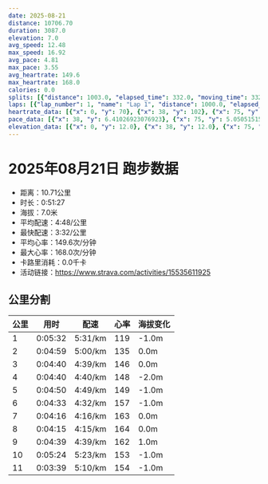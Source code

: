 ```yaml
---
date: 2025-08-21
distance: 10706.70
duration: 3087.0
elevation: 7.0
avg_speed: 12.48
max_speed: 16.92
avg_pace: 4.81
max_pace: 3.55
avg_heartrate: 149.6
max_heartrate: 168.0
calories: 0.0
splits: [{"distance": 1003.0, "elapsed_time": 332.0, "moving_time": 332.0, "average_speed": 3.02, "pace": 5.518774834437085, "average_heartrate": 119.644578313253, "elevation_difference": -1.0, "split_number": 1}, {"distance": 997.0, "elapsed_time": 299.0, "moving_time": 299.0, "average_speed": 3.33, "pace": 5.005015015015014, "average_heartrate": 135.314381270903, "elevation_difference": 0.0, "split_number": 2}, {"distance": 1001.0, "elapsed_time": 280.0, "moving_time": 280.0, "average_speed": 3.58, "pace": 4.655502793296089, "average_heartrate": 146.27142857142857, "elevation_difference": 0.0, "split_number": 3}, {"distance": 1000.5, "elapsed_time": 280.0, "moving_time": 280.0, "average_speed": 3.57, "pace": 4.668543417366947, "average_heartrate": 148.97857142857143, "elevation_difference": -2.0, "split_number": 4}, {"distance": 1000.0, "elapsed_time": 290.0, "moving_time": 290.0, "average_speed": 3.45, "pace": 4.830927536231884, "average_heartrate": 149.46896551724137, "elevation_difference": -1.0, "split_number": 5}, {"distance": 1001.5, "elapsed_time": 273.0, "moving_time": 273.0, "average_speed": 3.67, "pace": 4.54133514986376, "average_heartrate": 157.47252747252747, "elevation_difference": -1.0, "split_number": 6}, {"distance": 998.0, "elapsed_time": 256.0, "moving_time": 256.0, "average_speed": 3.9, "pace": 4.2735128205128206, "average_heartrate": 163.44921875, "elevation_difference": 0.0, "split_number": 7}, {"distance": 1000.0, "elapsed_time": 255.0, "moving_time": 255.0, "average_speed": 3.92, "pace": 4.251709183673469, "average_heartrate": 164.69803921568626, "elevation_difference": 0.0, "split_number": 8}, {"distance": 1000.0, "elapsed_time": 285.0, "moving_time": 279.0, "average_speed": 3.58, "pace": 4.655502793296089, "average_heartrate": 162.8279569892473, "elevation_difference": 1.0, "split_number": 9}, {"distance": 1001.0, "elapsed_time": 324.0, "moving_time": 324.0, "average_speed": 3.09, "pace": 5.3937540453074435, "average_heartrate": 153.50931677018633, "elevation_difference": -1.0, "split_number": 10}, {"distance": 704.7, "elapsed_time": 219.0, "moving_time": 219.0, "average_speed": 3.22, "pace": 5.175993788819875, "average_heartrate": 154.04109589041096, "elevation_difference": -1.0, "split_number": 11}]
laps: [{"lap_number": 1, "name": "Lap 1", "distance": 1000.0, "elapsed_time": 330.0, "moving_time": 330.0, "average_speed": 3.03, "pace": 5.50056105610561, "average_heartrate": 117.1, "max_heartrate": 126, "start_date": "2025-08-21 19:58:02+00:00", "elevation_difference": 0.0}, {"lap_number": 2, "name": "Lap 2", "distance": 1000.0, "elapsed_time": 299.0, "moving_time": 299.0, "average_speed": 3.34, "pace": 4.9900299401197605, "average_heartrate": 134.55555555555554, "max_heartrate": 140, "start_date": "2025-08-21 20:03:34+00:00", "elevation_difference": 3.0}, {"lap_number": 3, "name": "Lap 3", "distance": 1000.0, "elapsed_time": 279.0, "moving_time": 279.0, "average_speed": 3.58, "pace": 4.655502793296089, "average_heartrate": 146.3, "max_heartrate": 151, "start_date": "2025-08-21 20:08:34+00:00", "elevation_difference": 2.0}, {"lap_number": 4, "name": "Lap 4", "distance": 1000.0, "elapsed_time": 279.0, "moving_time": 279.0, "average_speed": 3.58, "pace": 4.655502793296089, "average_heartrate": 148.8, "max_heartrate": 154, "start_date": "2025-08-21 20:13:13+00:00", "elevation_difference": 0.0}, {"lap_number": 5, "name": "Lap 5", "distance": 1000.0, "elapsed_time": 290.0, "moving_time": 290.0, "average_speed": 3.45, "pace": 4.830927536231884, "average_heartrate": 149.66666666666666, "max_heartrate": 152, "start_date": "2025-08-21 20:17:53+00:00", "elevation_difference": 0.0}, {"lap_number": 6, "name": "Lap 6", "distance": 1000.0, "elapsed_time": 272.0, "moving_time": 272.0, "average_speed": 3.68, "pace": 4.528994565217391, "average_heartrate": 157.0, "max_heartrate": 161, "start_date": "2025-08-21 20:22:43+00:00", "elevation_difference": 0.0}, {"lap_number": 7, "name": "Lap 7", "distance": 1000.0, "elapsed_time": 256.0, "moving_time": 256.0, "average_speed": 3.91, "pace": 4.262583120204603, "average_heartrate": 163.4, "max_heartrate": 167, "start_date": "2025-08-21 20:27:16+00:00", "elevation_difference": 0.0}, {"lap_number": 8, "name": "Lap 8", "distance": 1000.0, "elapsed_time": 255.0, "moving_time": 255.0, "average_speed": 3.92, "pace": 4.251709183673469, "average_heartrate": 164.77777777777777, "max_heartrate": 167, "start_date": "2025-08-21 20:31:32+00:00", "elevation_difference": 0.0}, {"lap_number": 9, "name": "Lap 9", "distance": 1000.0, "elapsed_time": 284.0, "moving_time": 284.0, "average_speed": 3.52, "pace": 4.734857954545454, "average_heartrate": 163.66666666666666, "max_heartrate": 167, "start_date": "2025-08-21 20:35:47+00:00", "elevation_difference": 0.0}, {"lap_number": 10, "name": "Lap 10", "distance": 1000.0, "elapsed_time": 323.0, "moving_time": 323.0, "average_speed": 3.1, "pace": 5.376354838709677, "average_heartrate": 153.9, "max_heartrate": 157, "start_date": "2025-08-21 20:40:32+00:00", "elevation_difference": 2.0}, {"lap_number": 11, "name": "Lap 11", "distance": 706.68, "elapsed_time": 219.0, "moving_time": 219.0, "average_speed": 3.23, "pace": 5.159969040247677, "average_heartrate": 154.0, "max_heartrate": 155, "start_date": "2025-08-21 20:45:56+00:00", "elevation_difference": 0.0}]
heartrate_data: [{"x": 0, "y": 70}, {"x": 38, "y": 102}, {"x": 75, "y": 125}, {"x": 111, "y": 125}, {"x": 146, "y": 125}, {"x": 182, "y": 121}, {"x": 216, "y": 126}, {"x": 251, "y": 126}, {"x": 285, "y": 126}, {"x": 320, "y": 125}, {"x": 353, "y": 131}, {"x": 386, "y": 131}, {"x": 420, "y": 127}, {"x": 453, "y": 131}, {"x": 486, "y": 135}, {"x": 517, "y": 138}, {"x": 549, "y": 140}, {"x": 580, "y": 140}, {"x": 611, "y": 138}, {"x": 641, "y": 141}, {"x": 671, "y": 143}, {"x": 703, "y": 144}, {"x": 733, "y": 146}, {"x": 762, "y": 148}, {"x": 791, "y": 151}, {"x": 820, "y": 151}, {"x": 850, "y": 148}, {"x": 881, "y": 145}, {"x": 911, "y": 146}, {"x": 941, "y": 148}, {"x": 972, "y": 145}, {"x": 1001, "y": 149}, {"x": 1030, "y": 149}, {"x": 1060, "y": 149}, {"x": 1091, "y": 154}, {"x": 1120, "y": 152}, {"x": 1151, "y": 148}, {"x": 1181, "y": 148}, {"x": 1211, "y": 149}, {"x": 1242, "y": 148}, {"x": 1272, "y": 151}, {"x": 1305, "y": 149}, {"x": 1336, "y": 148}, {"x": 1368, "y": 150}, {"x": 1400, "y": 150}, {"x": 1431, "y": 150}, {"x": 1461, "y": 152}, {"x": 1491, "y": 152}, {"x": 1521, "y": 155}, {"x": 1551, "y": 155}, {"x": 1580, "y": 159}, {"x": 1610, "y": 155}, {"x": 1639, "y": 158}, {"x": 1668, "y": 158}, {"x": 1697, "y": 161}, {"x": 1725, "y": 160}, {"x": 1754, "y": 163}, {"x": 1783, "y": 162}, {"x": 1812, "y": 160}, {"x": 1838, "y": 163}, {"x": 1865, "y": 164}, {"x": 1892, "y": 165}, {"x": 1919, "y": 167}, {"x": 1946, "y": 163}, {"x": 1974, "y": 163}, {"x": 2001, "y": 164}, {"x": 2029, "y": 165}, {"x": 2056, "y": 164}, {"x": 2082, "y": 166}, {"x": 2110, "y": 167}, {"x": 2138, "y": 164}, {"x": 2166, "y": 165}, {"x": 2194, "y": 164}, {"x": 2221, "y": 163}, {"x": 2248, "y": 165}, {"x": 2275, "y": 167}, {"x": 2303, "y": 166}, {"x": 2330, "y": 167}, {"x": 2358, "y": 164}, {"x": 2385, "y": 166}, {"x": 2411, "y": 166}, {"x": 2439, "y": 166}, {"x": 2481, "y": 156}, {"x": 2516, "y": 155}, {"x": 2551, "y": 157}, {"x": 2587, "y": 154}, {"x": 2621, "y": 155}, {"x": 2653, "y": 152}, {"x": 2687, "y": 156}, {"x": 2721, "y": 153}, {"x": 2755, "y": 154}, {"x": 2794, "y": 154}, {"x": 2828, "y": 152}, {"x": 2861, "y": 152}, {"x": 2896, "y": 153}, {"x": 2930, "y": 155}, {"x": 2963, "y": 154}, {"x": 2996, "y": 154}, {"x": 3029, "y": 154}, {"x": 3062, "y": 154}]
pace_data: [{"x": 38, "y": 6.41026923076923}, {"x": 75, "y": 5.050515151515151}, {"x": 111, "y": 5.5555666666666665}, {"x": 146, "y": 5.376354838709677}, {"x": 182, "y": 4.761914285714285}, {"x": 216, "y": 5.050515151515151}, {"x": 251, "y": 5.376354838709677}, {"x": 285, "y": 4.901970588235294}, {"x": 320, "y": 5.208343749999999}, {"x": 353, "y": 5.050515151515151}, {"x": 386, "y": 4.901970588235294}, {"x": 420, "y": 4.761914285714285}, {"x": 453, "y": 5.050515151515151}, {"x": 486, "y": 4.901970588235294}, {"x": 517, "y": 5.050515151515151}, {"x": 549, "y": 4.761914285714285}, {"x": 580, "y": 4.629638888888889}, {"x": 611, "y": 4.504513513513513}, {"x": 641, "y": 4.901970588235294}, {"x": 671, "y": 4.761914285714285}, {"x": 703, "y": 4.629638888888889}, {"x": 733, "y": 4.901970588235294}, {"x": 762, "y": 4.629638888888889}, {"x": 791, "y": 4.629638888888889}, {"x": 820, "y": 4.504513513513513}, {"x": 850, "y": 4.761914285714285}, {"x": 881, "y": 4.629638888888889}, {"x": 911, "y": 4.629638888888889}, {"x": 941, "y": 4.901970588235294}, {"x": 972, "y": 4.629638888888889}, {"x": 1001, "y": 4.385973684210526}, {"x": 1030, "y": 4.504513513513513}, {"x": 1060, "y": 4.629638888888889}, {"x": 1091, "y": 4.761914285714285}, {"x": 1120, "y": 4.761914285714285}, {"x": 1151, "y": 5.050515151515151}, {"x": 1181, "y": 4.385973684210526}, {"x": 1211, "y": 4.901970588235294}, {"x": 1242, "y": 5.050515151515151}, {"x": 1272, "y": 4.901970588235294}, {"x": 1305, "y": 5.208343749999999}, {"x": 1336, "y": 5.050515151515151}, {"x": 1368, "y": 4.761914285714285}, {"x": 1400, "y": 4.901970588235294}, {"x": 1431, "y": 5.050515151515151}, {"x": 1461, "y": 4.901970588235294}, {"x": 1491, "y": 4.761914285714285}, {"x": 1521, "y": 4.761914285714285}, {"x": 1551, "y": 4.166675}, {"x": 1580, "y": 4.504513513513513}, {"x": 1610, "y": 4.761914285714285}, {"x": 1639, "y": 4.504513513513513}, {"x": 1668, "y": 4.504513513513513}, {"x": 1697, "y": 4.761914285714285}, {"x": 1725, "y": 4.504513513513513}, {"x": 1754, "y": 4.385973684210526}, {"x": 1783, "y": 5.050515151515151}, {"x": 1812, "y": 4.2735128205128206}, {"x": 1838, "y": 4.065048780487805}, {"x": 1865, "y": 4.2735128205128206}, {"x": 1892, "y": 4.504513513513513}, {"x": 1919, "y": 3.968261904761904}, {"x": 1946, "y": 4.2735128205128206}, {"x": 1974, "y": 4.2735128205128206}, {"x": 2001, "y": 4.385973684210526}, {"x": 2029, "y": 4.629638888888889}, {"x": 2056, "y": 4.2735128205128206}, {"x": 2082, "y": 4.065048780487805}, {"x": 2110, "y": 4.166675}, {"x": 2138, "y": 5.050515151515151}, {"x": 2166, "y": 4.504513513513513}, {"x": 2194, "y": 4.504513513513513}, {"x": 2221, "y": 3.968261904761904}, {"x": 2248, "y": 4.166675}, {"x": 2275, "y": 4.629638888888889}, {"x": 2303, "y": 4.629638888888889}, {"x": 2330, "y": 3.968261904761904}, {"x": 2358, "y": 4.065048780487805}, {"x": 2385, "y": 4.504513513513513}, {"x": 2411, "y": 4.166675}, {"x": 2439, "y": 4.385973684210526}, {"x": 2481, "y": 5.5555666666666665}, {"x": 2516, "y": 5.376354838709677}, {"x": 2551, "y": 6.172851851851851}, {"x": 2587, "y": 5.952392857142857}, {"x": 2621, "y": 5.050515151515151}, {"x": 2653, "y": 5.208343749999999}, {"x": 2687, "y": 5.208343749999999}, {"x": 2721, "y": 4.901970588235294}, {"x": 2755, "y": 5.376354838709677}, {"x": 2794, "y": 5.5555666666666665}, {"x": 2828, "y": 4.901970588235294}, {"x": 2861, "y": 5.747137931034483}, {"x": 2896, "y": 5.050515151515151}, {"x": 2930, "y": 4.761914285714285}, {"x": 2963, "y": 5.208343749999999}, {"x": 2996, "y": 5.050515151515151}, {"x": 3029, "y": 5.050515151515151}, {"x": 3062, "y": 5.050515151515151}]
elevation_data: [{"x": 0, "y": 12.0}, {"x": 38, "y": 12.0}, {"x": 75, "y": 12.0}, {"x": 111, "y": 11.0}, {"x": 146, "y": 11.0}, {"x": 182, "y": 11.0}, {"x": 216, "y": 11.0}, {"x": 251, "y": 11.0}, {"x": 285, "y": 12.0}, {"x": 320, "y": 11.0}, {"x": 353, "y": 11.0}, {"x": 386, "y": 11.0}, {"x": 420, "y": 11.0}, {"x": 453, "y": 10.0}, {"x": 486, "y": 10.0}, {"x": 517, "y": 10.0}, {"x": 549, "y": 12.0}, {"x": 580, "y": 11.0}, {"x": 611, "y": 11.0}, {"x": 641, "y": 11.0}, {"x": 671, "y": 11.0}, {"x": 703, "y": 10.0}, {"x": 733, "y": 11.0}, {"x": 762, "y": 10.0}, {"x": 791, "y": 10.0}, {"x": 820, "y": 12.0}, {"x": 850, "y": 11.0}, {"x": 881, "y": 11.0}, {"x": 911, "y": 11.0}, {"x": 941, "y": 11.0}, {"x": 972, "y": 10.0}, {"x": 1001, "y": 10.0}, {"x": 1030, "y": 9.0}, {"x": 1060, "y": 9.0}, {"x": 1091, "y": 10.0}, {"x": 1120, "y": 10.0}, {"x": 1151, "y": 9.0}, {"x": 1181, "y": 9.0}, {"x": 1211, "y": 9.0}, {"x": 1242, "y": 8.0}, {"x": 1272, "y": 8.0}, {"x": 1305, "y": 8.0}, {"x": 1336, "y": 9.0}, {"x": 1368, "y": 9.0}, {"x": 1400, "y": 9.0}, {"x": 1431, "y": 8.0}, {"x": 1461, "y": 8.0}, {"x": 1491, "y": 8.0}, {"x": 1521, "y": 8.0}, {"x": 1551, "y": 8.0}, {"x": 1580, "y": 8.0}, {"x": 1610, "y": 8.0}, {"x": 1639, "y": 8.0}, {"x": 1668, "y": 8.0}, {"x": 1697, "y": 8.0}, {"x": 1725, "y": 8.0}, {"x": 1754, "y": 7.0}, {"x": 1783, "y": 7.0}, {"x": 1812, "y": 7.0}, {"x": 1838, "y": 7.0}, {"x": 1865, "y": 7.0}, {"x": 1892, "y": 7.0}, {"x": 1919, "y": 7.0}, {"x": 1946, "y": 7.0}, {"x": 1974, "y": 7.0}, {"x": 2001, "y": 7.0}, {"x": 2029, "y": 7.0}, {"x": 2056, "y": 7.0}, {"x": 2082, "y": 7.0}, {"x": 2110, "y": 7.0}, {"x": 2138, "y": 8.0}, {"x": 2166, "y": 8.0}, {"x": 2194, "y": 7.0}, {"x": 2221, "y": 8.0}, {"x": 2248, "y": 7.0}, {"x": 2275, "y": 7.0}, {"x": 2303, "y": 7.0}, {"x": 2330, "y": 7.0}, {"x": 2358, "y": 7.0}, {"x": 2385, "y": 7.0}, {"x": 2411, "y": 8.0}, {"x": 2439, "y": 8.0}, {"x": 2481, "y": 8.0}, {"x": 2516, "y": 8.0}, {"x": 2551, "y": 7.0}, {"x": 2587, "y": 7.0}, {"x": 2621, "y": 8.0}, {"x": 2653, "y": 8.0}, {"x": 2687, "y": 7.0}, {"x": 2721, "y": 8.0}, {"x": 2755, "y": 8.0}, {"x": 2794, "y": 7.0}, {"x": 2828, "y": 7.0}, {"x": 2861, "y": 7.0}, {"x": 2896, "y": 7.0}, {"x": 2930, "y": 6.0}, {"x": 2963, "y": 6.0}, {"x": 2996, "y": 6.0}, {"x": 3029, "y": 6.0}, {"x": 3062, "y": 6.0}]
---
```


# 2025年08月21日 跑步数据

- 距离：10.71公里
- 时长：0:51:27
- 海拔：7.0米
- 平均配速：4:48/公里
- 最快配速：3:32/公里
- 平均心率：149.6次/分钟
- 最大心率：168.0次/分钟
- 卡路里消耗：0.0千卡
- 活动链接：https://www.strava.com/activities/15535611925

## 公里分割

| 公里 | 用时 | 配速 | 心率 | 海拔变化 |
|------|------|------|------|------|
| 1 | 0:05:32 | 5:31/km | 119 | -1.0m |
| 2 | 0:04:59 | 5:00/km | 135 | 0.0m |
| 3 | 0:04:40 | 4:39/km | 146 | 0.0m |
| 4 | 0:04:40 | 4:40/km | 148 | -2.0m |
| 5 | 0:04:50 | 4:49/km | 149 | -1.0m |
| 6 | 0:04:33 | 4:32/km | 157 | -1.0m |
| 7 | 0:04:16 | 4:16/km | 163 | 0.0m |
| 8 | 0:04:15 | 4:15/km | 164 | 0.0m |
| 9 | 0:04:39 | 4:39/km | 162 | 1.0m |
| 10 | 0:05:24 | 5:23/km | 153 | -1.0m |
| 11 | 0:03:39 | 5:10/km | 154 | -1.0m |

